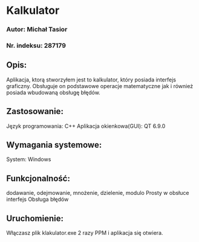 # Kalkulator

### Autor: Michał Tasior 
### Nr. indeksu: 287179

## Opis:
Aplikacja, ktorą stworzyłem jest to kalkulator, który posiada interfejs graficzny. Obsługuje on podstawowe operacje matematyczne jak i również posiada wbudowaną obsługę błędów. 

## Zastosowanie: 
Język programowania: C++
Aplikacja okienkowa(GUI): QT 6.9.0

## Wymagania systemowe:
System: Windows

## Funkcjonalność:
dodawanie, odejmowanie, mnożenie, dzielenie, modulo
Prosty w obsłuce interfejs
Obsługa błędów

## Uruchomienie:
Włączasz plik klakulator.exe 2 razy PPM i aplikacja się otwiera. 




